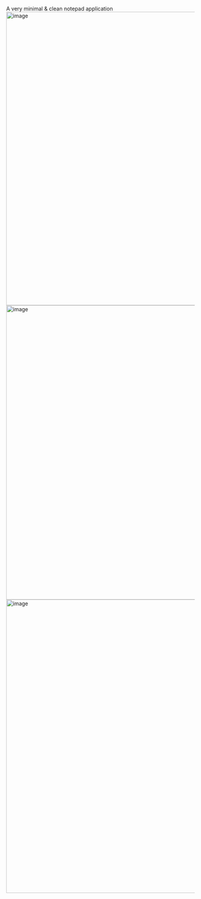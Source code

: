 A very minimal & clean notepad application
<img width="1081" height="783" alt="image" src="https://github.com/user-attachments/assets/d3a39555-dd17-4c2f-b33f-86111e40a149" />
<img width="1082" height="785" alt="image" src="https://github.com/user-attachments/assets/2b457d22-f6b6-4e65-a360-bbe1441d1499" />
<img width="1083" height="783" alt="image" src="https://github.com/user-attachments/assets/1691cc8b-7028-4732-bd9e-21dbcd8625e7" />
